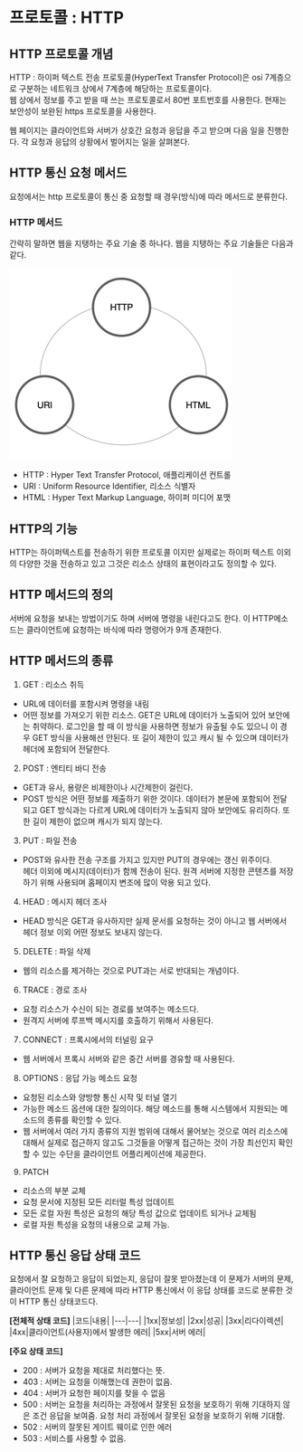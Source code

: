 # 프로토콜 : HTTP

## HTTP 프로토콜 개념
HTTP : 하이퍼 텍스트 전송 프로토콜(HyperText Transfer Protocol)은 osi 7계층으로 구분하는 네트워크 상에서 7계층에 해당하는 프로토콜이다.  
웹 상에서 정보를 주고 받을 때 쓰는 프로토콜로서 80번 포트번호를 사용한다. 현재는 보안성이 보완된 https 프로토콜을 사용한다.  

웹 페이지는 클라이언트와 서버가 상호간 요청과 응답을 주고 받으며 다음 일을 진행한다. 각 요청과 응답의 상황에서 벌어지는 일을 살펴본다.   

## HTTP 통신 요청 메서드
요청에서는 http 프로토콜이 통신 중 요청할 때 경우(방식)에 따라 메서드로 분류한다. 

### HTTP 메서드
간략히 말하면 웹을 지탱하는 주요 기술 중 하나다.  웹을 지탱하는 주요 기술들은 다음과 같다. 

![http메서드](images/HTTP_method.png)
- HTTP : Hyper Text Transfer Protocol, 애플리케이션 컨트롤
- URI : Uniform Resource Identifier, 리소스 식별자
- HTML : Hyper Text Markup Language, 하이퍼 미디어 포맷

## HTTP의 기능 
HTTP는 하이퍼텍스트를 전송하기 위한 프로토콜 이지만 실제로는 하이퍼 텍스트 이외의 다양한 것을 전송하고 있고 그것은 리소스 상태의 표현이라고도 정의할 수 있다.

## HTTP 메서드의 정의 
서버에 요청을 보내는 방법이기도 하며 서버에 명령을 내린다고도 한다. 
이 HTTP메소드는 클라이언트에 요청하는 바식에 따라 명령어가 9개 존재한다. 

## HTTP 메서드의 종류

1. GET : 리소스 취득 
- URL에 데이터를 포함시켜 명령을 내림
- 어떤 정보를 가져오기 위한 리소스. GET은 URL에 데이터가 노출되어 있어 보안에는 취약하다. 로그인을 할 때 이 방식을 사용하면 정보가 유출될 수도 있으니 이 경우 GET 방식을 사용해선 안된다. 또 길이 제한이 있고 캐시 될 수 있으며 데이터가 헤더에 포함되어 전달한다.
2. POST : 엔티티 바디 전송
- GET과 유사, 용량은 비제한이나 시간제한이 걸린다.
- POST 방식은 어떤 정보를 제출하기 위한 것이다. 데이터가 본문에 포함되어 전달되고 GET 방식과는 다르게 URL에 데이터가 노출되지 않아 보안에도 유리하다. 또한 길이 제한이 없으며 캐시가 되지 않는다.
3. PUT : 파일 전송
- POST와 유사한 전송 구조를 가지고 있지만 PUT의 경우에는 갱신 위주이다.  
헤더 이외에 메시지(데이터)가 함께 전송이 된다. 원격 서버에 지정한 콘텐츠를 저장하기 위해 사용되며 홈페이지 변조에 많이 악용 되고 있다. 
4. HEAD : 메시지 헤더 조사
- HEAD 방식은 GET과 유사하지만 실제 문서를 요청하는 것이 아니고 웹 서버에서 헤더 정보 이외 어떤 정보도 보내지 않는다. 
5. DELETE : 파일 삭제
- 웹의 리소스를 제거하는 것으로 PUT과는 서로 반대되는 개념이다.
6. TRACE : 경로 조사
- 요청 리소스가 수신이 되는 경로를 보여주는 메소드다. 
- 원격지 서버에 루프백 메시지를 호출하기 위해서 사용된다.  
7. CONNECT : 프록시에서의 터널링 요구
- 웹 서버에서 프록시 서버와 같은 중간 서버를 경유할 때 사용된다. 
8. OPTIONS : 응답 가능 메소드 요청
- 요청된 리소스와 양방향 통신 시작 및 터널 열기
- 가능한 메소드 옵션에 대한 질의이다. 해당 메소드를 통해 시스템에서 지원되는 메소드의 종류를 확인할 수 있다.
- 웹 서버에서 여러 가지 종류의 지원 범위에 대해서 물어보는 것으로 여러 리소스에 대해서 실제로 접근하지 않고도 그것들을 어떻게 접근하는 것이 가장 최선인지 확인할 수 있는 수단을 클라이언트 어플리케이션에 제공한다.
9. PATCH 
- 리소스의 부분 교체
- 요청 문서에 지정된 모든 리터럴 특성 업데이트
- 모든 로컬 자원 특성은 요청의 해당 특성 값으로 업데이트 되거나 교체됨
- 로컬 자원 특성을 요청의 내용으로 교체 가능.


## HTTP 통신 응답 상태 코드
요청에서 잘 요청하고 응답이 되었는지, 응답이 잘못 받아졌는데 이 문제가 서버의 문제, 클라이언트 문제 및 다른 문제에 따라 HTTP 통신에서 이 응답 상태를 코드로 분류한 것이 HTTP 통신 상태코드다.  

**[전체적 상태 코드]**
|코드|내용|
|---|---|
|1xx|정보성|
|2xx|성공|
|3xx|리다이렉션|
|4xx|클라이언트(사용자)에서 발생한 에러|
|5xx|서버 에러|

**[주요 상태 코드]**
- 200 : 서버가 요청을 제대로 처리했다는 뜻.
- 403 : 서버는 요청을 이해했는데 권한이 없음.
- 404 : 서버가 요청한 페이지를 찾을 수 없음
- 500 : 서버는 요청을 처리하는 과정에서 잘못된 요청을 보호하기 위해 기대하지 않은 조건 응답을 보여줌. 요청 처리 과정에서 잘못된 요청을 보호하기 위해 기대함.
- 502 : 서버의 잘못된 게이트 웨이로 인한 에러
- 503 : 서비스를 사용할 수 없음.
